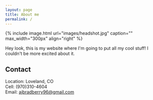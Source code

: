 ```yaml
---
layout: page
title: About me
permalink: /
---
```


{% include image.html url="images/headshot.jpg" caption="" max_width="300px" align="right" %}

Hey look, this is my website where I'm going to put all my cool stuff! I couldn't be more excited about it.

## Contact

Location: Loveland, CO <br />
Cell: (970)310-4604<br />
Email: [ajbradberry96@gmail.com]

[ajbradberry96@gmail.com]: mailto:ajbradberry96@gmail.com
